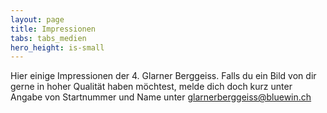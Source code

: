 ```yaml
---
layout: page
title: Impressionen
tabs: tabs_medien
hero_height: is-small
---
```


Hier einige Impressionen der 4. Glarner Berggeiss. Falls du ein Bild von dir gerne in hoher Qualität haben möchtest, melde dich doch kurz unter Angabe von Startnummer und Name unter 
<a href="mailto:glarnerberggeiss@bluewin.ch">glarnerberggeiss@bluewin.ch</a>


<script src="https://cdn.jsdelivr.net/npm/publicalbum@latest/embed-ui.min.js" async></script>
<div class="pa-gallery-player-widget" style="width:100%; height:480px; display:none;"
  data-link="https://photos.app.goo.gl/GRqeaA9UGnkoQATUA"
  data-title="Glarner Berggeiss 2023"
  data-description="111 new items added to shared album"
  data-delay="4">
  <object data="https://lh3.googleusercontent.com/pw/AIL4fc_91ifjreME_mAtoI8u__j8qefq29XTAVR3O04jN6T2xtExOv_Mc6lXjVTkoFq9_2inA4AmBp29V1-aOWZsrwfoJvfugmcwDWL30HOWt8npg_MK4Q=w1920-h1080"></object>
  <object data="https://lh3.googleusercontent.com/pw/AIL4fc_Ic_Gc3hWE_QQe_qJ1ZDTp1BRNTi7M9A8hbrgmSnmRpC46zx3DDbjn31NACn66eJKkRyLWnoleFl0XpIW-MKJXBX_-7wwAWV4sIFsAV0BeAWn5Kw=w1920-h1080"></object>
  <object data="https://lh3.googleusercontent.com/pw/AIL4fc8aCvAP-kwYJ-cGUvrKtQABp9Rl8BUFYBdV6WT_kO-DhVjKOx6diXDddcr_BOrJqNP_9KSXUw2zVJGMB5oOC-mvkBto88eySiujhZ1rcfZ64jjRbw=w1920-h1080"></object>
  <object data="https://lh3.googleusercontent.com/pw/AIL4fc9AAj3ilvl5t4HFxYLnstgCduoYzPuQcRF0eyei5UmQUlMcd574kd7EAI54pZ38aAfMN70FGXc0ZcpZh0QPz11P6G5SJPsJ4dl4uJcAArjcZAiHmg=w1920-h1080"></object>
  <object data="https://lh3.googleusercontent.com/pw/AIL4fc90zbgis1gdxtR8zmJ1KiDMKyveNI1cHq7DMNga0BYRDpqAHtxkPVUXdKY2N6iJRU7J8DyaDskjr4-q-xqq_pdgDaff33fpo40yHRbx-I-EPsk5dQ=w1920-h1080"></object>
  <object data="https://lh3.googleusercontent.com/pw/AIL4fc_uxBj8vm4UpTwzdnKz4ib9W_VfZUur2ib7mu0FimPfDHpeY6i1-83UrBTEnEidxxqIrc_-LkkNaPKDLGZvXvhkydnPsozY7KAapLY5mwRU5BxA3w=w1920-h1080"></object>
  <object data="https://lh3.googleusercontent.com/pw/AIL4fc8lnK45H9b9wlkBu4dwPQ5LvlHvsyGx_i9q_5YO5ShqB2OruSwIzFw7L-PxhBy0q0OQBo7Bc5gm1HzQT8zMQHXKhpkxuDCnGh9RiyOeFE3oGhKLpQ=w1920-h1080"></object>
  <object data="https://lh3.googleusercontent.com/pw/AIL4fc-rypYmJgWKy_US-DdxGlEpC_GbI9mIGWoW_7PlboIxbC9qg4BzliWcLrstMIrxdapz7nWwmoFfLmz9fSXEhMkvkY8QIOv5iQ55RyqIMc0lp-otEA=w1920-h1080"></object>
  <object data="https://lh3.googleusercontent.com/pw/AIL4fc8BZ8wc8XJWG4ZoDcdv58n0PNr-v6HgOg7-l6xLfRtLzYBY64oCEGMhF2FerbguwEFWJ76H8x-J0hyDfTXSpjQDYmS4SUgVAw9uU6u4eOWpQyQEhA=w1920-h1080"></object>
  <object data="https://lh3.googleusercontent.com/pw/AIL4fc-8P6vcW5yekrEJug_6l5qlv4-HKo_Dazf0yJwuM_eGOceX9BGzziGEDT6FUIINJEE2OL0zUqmcS_4iADXdUVj7FvWANRlYYhhm5gVkj7Pw_XobDA=w1920-h1080"></object>
  <object data="https://lh3.googleusercontent.com/pw/AIL4fc8w3cRIK1r4feV3Cssyh9Skl8m5UyU5QXuA_XogkMkX7I7t4vHmzkUf_jzqDcECaRG5Q5Y0zQDLRPbd5fFiwTvyk6LWUAvavbzw8fRRN_nlCyqacQ=w1920-h1080"></object>
  <object data="https://lh3.googleusercontent.com/pw/AIL4fc8qtnkzNUrDk_tNeoX1PKlFw_4kPEc1MVbl1yzsIAwDK0pst54Gs7jnHUEllZLY2V3qQssb6bEZb228YAc5Q37bLxU7ZaeGCPs9pr1i5-76GJFSrQ=w1920-h1080"></object>
  <object data="https://lh3.googleusercontent.com/pw/AIL4fc9LEW_VxpTKLnub5sJUqhs9W6OKi1rhM7qJK0Cscuzg7LQnvngqCYHOd3ed-kDePVcCHLx3hfvTJoX84ErY0JITePOFwP1NhGrHHemH-2Pn4L898A=w1920-h1080"></object>
  <object data="https://lh3.googleusercontent.com/pw/AIL4fc_keCFNEDEz8VaSv7D4JBXK_HYe5WnjXhE4Wz6xrNtaHBhsxtsLSGyNipS6KwSdOjsuP51ly9dgWAiQ30dpv3-62LHaktXK4QQ49f9Yhg368p3cKQ=w1920-h1080"></object>
  <object data="https://lh3.googleusercontent.com/pw/AIL4fc-RXti9Rx5ClPq9ky7wcBT-F1oEN_B-dVFWsROQlPyUjMCA7DrPzQwfNL0_CB3ONievaLJVX4-VztHIww0zARFT2WnDIKqRS0OfBJQmO81NkCFxvw=w1920-h1080"></object>
  <object data="https://lh3.googleusercontent.com/pw/AIL4fc-iVcyTCHXdLKUS_niXDogbFhPJ0E_2kL9zT6Y7Zl3I_Y_3QdipGi7viCY1Xv8rW_Tea1rBeEJ7btbv8sTK-OYY4t0MKEpkPaeA3ii--0DJ0opm2g=w1920-h1080"></object>
  <object data="https://lh3.googleusercontent.com/pw/AIL4fc-Xrk4eaNV3Ym2qeafUkp2fIRLQPQnDxILmrkc6fpFX1HksHzgTmhohN5-b-YpOIuYsSfHXTK4qGrb50y8hLKt1f3YW-GJ0PD0mL16RUpf7GzBZYQ=w1920-h1080"></object>
  <object data="https://lh3.googleusercontent.com/pw/AIL4fc-XsTkRZT7N0A_yCZL1e5xzqKDnentfO7CuBN-Ana-wmKWjg7BRMOOyYXEJF6GGPWBAMhfUpDI6Z8fRfyC528JChoxBNVu0qFqOO-mROF5Cr3Wo_g=w1920-h1080"></object>
  <object data="https://lh3.googleusercontent.com/pw/AIL4fc-1bHZqfN-DCiB874Zugjq7xTitjp7dl21ZVpdzCILGALV-MHp4rk5D7HgoVCGB9ausj2YcnoBI2I21sWXLujQgr3cJPNpoQEK5dqkF3VSPrUZHfQ=w1920-h1080"></object>
  <object data="https://lh3.googleusercontent.com/pw/AIL4fc-yv3vQ7yIjZCxjm9BY2WjKEfGbl7ELVDB0h5DV9zc9JOXaY4XED65jmJT7BjJFnZDL00KS-Ko-mC7As1J-jbkWTFlFfi8x19Vy2F3hqlPY-_4ddA=w1920-h1080"></object>
  <object data="https://lh3.googleusercontent.com/pw/AIL4fc8H_MBgh4eXCvlq8JU85RUDdx5aSMJnDnBNZnTxaRVeHbbgMNP_tj32r3yHGg6c0r-EHLng-zx5c4bH7qq4k1n0l6g0zZrzBJvQXx-HchHWOHNpCA=w1920-h1080"></object>
  <object data="https://lh3.googleusercontent.com/pw/AIL4fc_-ppMPiBDjZf-w7CmIKjBLVDOxbZIKDPaRtHR3PfLECXd5S7XU7BPbE_lNvzscoy00MFlCoEe78YqcERu4Yqx-sKuO6yJPEU6MwoIekbxFrAqHBw=w1920-h1080"></object>
  <object data="https://lh3.googleusercontent.com/pw/AIL4fc9FIcRJnyxjWN4Dx1sTZVKA5ciJcFvre22W-E5AQQ0I8JOEJiLBhvgc4IHIn8mDF9gMd5vEMeS0tz4kYWiXymZa8OFwb0sfgaY-Lwv6HKdZLgAv2w=w1920-h1080"></object>
  <object data="https://lh3.googleusercontent.com/pw/AIL4fc_hUpWzU0yy59RCWyYIDHLtdyGVlMupFH9sap3x64zQQ6oxlMbgcfKYrTE3qLRuqIc58WCXQwYVvz9VIGokc34StAT6DjrjYSryF4aPcxwqDojijw=w1920-h1080"></object>
  <object data="https://lh3.googleusercontent.com/pw/AIL4fc9km3eBqmZ-61URtesO_vqIyeLe36HAe-6wIWOFZ5OLzTV8fWnauSN3mTvyzNiTabSWuID03ER29msqm1duBCyQsF8Onb-nhm8SB1QZy6n54AVcbg=w1920-h1080"></object>
  <object data="https://lh3.googleusercontent.com/pw/AIL4fc9GIEC4BibGtMQcSxO4FurdJ2_nbsd8F6dK-tIZvCZfRDrN5fboPRtihpUNFApHJvdrraPbAnG7siaOSb7sDRAxH6OJPbYSXOOKTdTHZ54sg51LeQ=w1920-h1080"></object>
  <object data="https://lh3.googleusercontent.com/pw/AIL4fc_4jFmTlka3f2mO-71ChikPGhYdMAiiQEZWQM52EQrh0Mds235v9dsHMCzKUqIu88LudEe_SNOa2bhpkhUITQOkkP2hpBHKAHnHziGwr70dfLBMLw=w1920-h1080"></object>
  <object data="https://lh3.googleusercontent.com/pw/AIL4fc9GJdTIyqCrquqIkXifFqs-E0VoIS1ebgJ_w8TEe_jwzUIrKRSqXyi4QhxQNKKmriU56iMh-otisvybS8Ac9GBxXf63zGe2kaunOMb54x-kfn-Bew=w1920-h1080"></object>
  <object data="https://lh3.googleusercontent.com/pw/AIL4fc-2S8bWpd7SA-eeq02kYtO5v5x2GTBtrf1niTDMmkAvlHh5LRBpT6hYI8a6Xbls5OmTrz28dBDMK9k77JUjwz7QKjuoGcjAOdewFfyiLi4OYiFdXA=w1920-h1080"></object>
  <object data="https://lh3.googleusercontent.com/pw/AIL4fc9YYfd_Lr7eMzdDFBHG_ZvrHiY9HU7vMeSP3F2wBkcUkGjFosb3nM3rEKYsf3nE_RJmdQXMK9f9Cq003O7a9NBvuvs2AcSiv0gLuLQ2KXmf9Pr1sA=w1920-h1080"></object>
  <object data="https://lh3.googleusercontent.com/pw/AIL4fc8_huVrmECyyjXzcYVevZNCyzm0oYfCYitSsIrcMKNvuxm9Z7EYiuj0vGla0Kd2JGczRtHeWtycQafD3_AUBwx87AwziHRQn4Q0FXUL_fMzhPHBBA=w1920-h1080"></object>
  <object data="https://lh3.googleusercontent.com/pw/AIL4fc-dfctXFg69f3lATIE3RoT2xxqE66jLo_CflY6Ua-o6mT4vGdlTUzOzDPbkWwhjfq-c9PG3mMc3PczMrdekI_BLGu-NMJL7juOMIr5sHfAbex0AVw=w1920-h1080"></object>
  <object data="https://lh3.googleusercontent.com/pw/AIL4fc-21J5nh-ghbH_9jqjVndH6OMhHZ6FnHzi2BCJFVtaRGArOKaftUbRoHJ_j2TJWIodMjK-8NqVxhDP0Ui8V76-W2j4evYzQPtC4iO9hkwUDD4778w=w1920-h1080"></object>
  <object data="https://lh3.googleusercontent.com/pw/AIL4fc8EehPIHQjBqnlkM6QSb4bek257dkLVVm-gjVeY7zzyFPXCb6CuIIxdnTUZwD8x6ccA3l0FecsKZaaUdsNQe1Gu-ymkyVVEDPznnk5okSpBKR-kHQ=w1920-h1080"></object>
  <object data="https://lh3.googleusercontent.com/pw/AIL4fc-cdVC-esE5opThD4o7gro-rnqzWyC1BlKYSdh5Fhr75wC2oz8AO7yHKI4hn30yO1ak5eaabW5jeZl9Y0kAUbY2-tpA9VgWpbvguJhMT6L2MkT4GQ=w1920-h1080"></object>
  <object data="https://lh3.googleusercontent.com/pw/AIL4fc_6kho0ZEWhjTdz3XhURPKHZ97kSESFa8kAbIIOqw3ysAflRc8uMBtG_2OAVyJFm8LPVkISXXXwA55TJ9si6zQj4_rvu-PFC4QsdB3GOc2cXvxpxw=w1920-h1080"></object>
  <object data="https://lh3.googleusercontent.com/pw/AIL4fc8YEr2kGvO0WAAWwhX51IZ7hQbvd5FKKLR2i7391-ld7-M1r8G0fi5d7mifRY2RbaLgtD5ijBmwN9WkQv61QMWKhmv4QW7-ySo6Y5NKnVkAWp9MPA=w1920-h1080"></object>
  <object data="https://lh3.googleusercontent.com/pw/AIL4fc9wqMuZxDFrMdsg7XUB9_Wbs2grJYV5-HkcWqPt3FZKdRyk79kyoAtZ57QY4_D1sZIX1X2R8SCtsk9Vl9aXjCaGyY0crcAU_dqRNwttKCVtte25uA=w1920-h1080"></object>
  <object data="https://lh3.googleusercontent.com/pw/AIL4fc_2RXmcCwlZjtIhkI3jCYn6bOaqXXJcUVVSkI8Iw5Qn_RbT6E-KQT2akNOLvPYQU1qOx_UetThwgsClQ4mseSUmwcYwyPwlXLkf2lMnqrwPEFOMZQ=w1920-h1080"></object>
  <object data="https://lh3.googleusercontent.com/pw/AIL4fc_ewHfjy2nfQYZbAl5Eh3GFbK2Kxkd6mBgeKoZpqvBUJZ0fIVBYbDwJ7te0ydQ_2FhSeIczFs6J3cPyD1c_gFEuA_KWC_E3t2SDk-sp8GLdw8wgoQ=w1920-h1080"></object>
  <object data="https://lh3.googleusercontent.com/pw/AIL4fc8EcmiSFfIj8p5UzoxZ17LvU8LyDKE2kVKgQBdoI4oUBE00nR9kPX36dB_zfPAWHQqHt6KokNLDBarYqRZKPUfiIYT7U-fDzyHGzuPB_jT-D52w5Q=w1920-h1080"></object>
  <object data="https://lh3.googleusercontent.com/pw/AIL4fc90aEFS1wHCEiSIEtL4PSC1DtvmmLY4yzrJfW1MvHSt9KdCtSqaTDKrblbiebl9wbpiHNtL6z9jiQr8a6-7AaXiZu_H2hLHIwgq4PKzic2pu2TYYA=w1920-h1080"></object>
  <object data="https://lh3.googleusercontent.com/pw/AIL4fc-8Pf30mKOn8jp1tDPU_Q8RZcrkeL_BcMzz5DhWVA1bvBssaADYNtK5BvYMq-NopUMhVOUQihz59_iF3QmdpDQf6e6oNoEbYPrbafPk2KLxyoo7YA=w1920-h1080"></object>
  <object data="https://lh3.googleusercontent.com/pw/AIL4fc_5D03s5yPqGTOxXtrhmmfxqAsqAqlkXqS8VDT8N1oQilUdvLTiUuATTRe2ZODiPdT4pcWUbm-JdHbA0c4gUDqp45tLxUJJz2QdLyCk1xva0pgCAw=w1920-h1080"></object>
  <object data="https://lh3.googleusercontent.com/pw/AIL4fc9iMGLn9mR6WSvqk18uV1wLlIyrK2NOWY3NqD5relYG_0emEJLj6t_wnN1O0qzzbaoVRf1zmdf5VPzEyEgtmUl2RV6Un0oOkbv1VfUBa2cto91D3w=w1920-h1080"></object>
  <object data="https://lh3.googleusercontent.com/pw/AIL4fc-tqZO0DJGT49UiIqpvDivCxLeRZXTOIXzAwnPz6TcpWnx08T0PG4SIJX5R_YNPhEGfRh-3QyVJFIKQNNtPwcusvJ0hwUcwhQ3Ui2NzTKo_89gAaA=w1920-h1080"></object>
  <object data="https://lh3.googleusercontent.com/pw/AIL4fc-udl1jv0uJM4cl44sVf4nVqPNfSA20Uf-8J_jjgqnYUufKhUd2o389HRVo3xGmrWn93DTvnaGKJexeH_hjjnZiHiL-4jJdMJU-ugC08mXf4zbFhg=w1920-h1080"></object>
  <object data="https://lh3.googleusercontent.com/pw/AIL4fc-V_Wh5MF_uToV67X5urDgp3PExN-0YBHbkKbPNMy3dpxMw8kA5THTMRbS2BMxZf8geXsQTTiQmogfvwbBZmnx0GFbniDj6GDQsoq-3v020BBroeQ=w1920-h1080"></object>
  <object data="https://lh3.googleusercontent.com/pw/AIL4fc_9u1TACGCylNzdWWQFrZWGAWlWGTHwt4r7jo4RCDjcdnJ2AgbttjlEF5fmmUq6PFF6g5WjtLGD5M7DKvdrOsbFyh3gwLJt5fIgThGjTS1JUq4TrA=w1920-h1080"></object>
  <object data="https://lh3.googleusercontent.com/pw/AIL4fc_jlRqYlYtXeJknoOf6DBmViNxHclJ1QPjsChBfHBZfbQl784a39B_36lUqS-YJLWPVcWomLIeRc-qh1Ldw2qejtMa4P-QWCGmBFbmRiMHat6luzQ=w1920-h1080"></object>
  <object data="https://lh3.googleusercontent.com/pw/AIL4fc9-W7agasAy9ahX2eynEZUFy12VSw_aO-HL_mMWehjJ8iZ0xs7B5cMcTghvOXvDhvShGv0vE-nVmQ9P8lTlJ4XQtTTbIQgLyolBHHXmgKSjwXFDuw=w1920-h1080"></object>
  <object data="https://lh3.googleusercontent.com/pw/AIL4fc-mJhb7IXgONlVANiEj6HTTZIuBfOufWyN8fEAttOHUJ1SHfNJCAsV67vpfl3-zVDCAAl9HXIMwstBIhsu4eVQvOPn-fnzuRcmJhL95YzkL-kD8xg=w1920-h1080"></object>
  <object data="https://lh3.googleusercontent.com/pw/AIL4fc8LCopPr3GZqNJ0nqGw2B3JtRui7PlD9HWESY4AwXyqYqrJDc6kvfFIMEszAok0-Mh9VubONWp4gNyZDcda40UC0X25AJh0YaK8cpi2-hX9ypuIbg=w1920-h1080"></object>
  <object data="https://lh3.googleusercontent.com/pw/AIL4fc-Nk60SuI5AigulTjO1w0BUC-PA2rALj4u2R8Wrij-bEtLBMuEnt_M4OdwnSXVIA-PM6la_d3EYf3vVw1L6sDiHGxo8YfxiVj9_2a6Mn50vRWsIeg=w1920-h1080"></object>
  <object data="https://lh3.googleusercontent.com/pw/AIL4fc9J3kJ-NsX7lIQypWcGTvcw6Vwr8DgShB42Xqup1ps8mSXz03_WnfxJKlVZd32k43r8CeKO-TIpglSyfZCCLdXb9CxszbHjBmUbDSsE--tS0ENiqA=w1920-h1080"></object>
  <object data="https://lh3.googleusercontent.com/pw/AIL4fc-h4t9XKm0iSxKzlbdFvBs5WyOYCEvFz0t_tYjJTYa4bahSCuBXrJajhUx1rNw6fhJgNhZnT0M59nP59tY7ew35kVoY8yKQP5G6GEN9p--GtVfDWQ=w1920-h1080"></object>
  <object data="https://lh3.googleusercontent.com/pw/AIL4fc9fu03VlqDL1EBL9KN2L6P-blI3YARM2vSX9F6VoBZW8Lf2K2pTAhABF8eCIC6YtVXAu6Jf7rIU7XEUyS87_N-Lu5CoG15q7MAZL5v5g3hgA5InAg=w1920-h1080"></object>
  <object data="https://lh3.googleusercontent.com/pw/AIL4fc_5Nhc5XTkDJz67Mug6Y3PDOI7jUyKM8ENEH9pVVF_J9byHbqX8JXcw4vN3l2J41mU1mlSM25Lnjaj08u3L8g_2at99jkBIj5sveMQR04vgnfi7gg=w1920-h1080"></object>
  <object data="https://lh3.googleusercontent.com/pw/AIL4fc_gFQK_sQ_S1YAle8zgnpoXhPZcaTBAu72s2pLALMKGBe1vsdiyYwAdFqCEEu8kiS6nKfV2os92wAVTY2k7EuYuHm62EDWeJ3ejf9ta48bS6z6gLA=w1920-h1080"></object>
  <object data="https://lh3.googleusercontent.com/pw/AIL4fc_7A_KKWqU1THaDAxOeYn_ewD2HmS2bbX3ioRDJTmQ1LDhVS-Toz_K5XEXhriZuuoETRPS-vt60-lLhK0ecfZOluy6uXdcFCeXku-QQKhmQRFyDAA=w1920-h1080"></object>
  <object data="https://lh3.googleusercontent.com/pw/AIL4fc9A94lV6rcmHmiaUx2Uv6T3j4KAgzN7Qu2ZFtAZ265zQuxeIJ4PMXMTErVyilI0QQs_u5GZtU8H2hj6vopKLSiPuiNWd9Ajlf4zXIe-ABCaIfD1lg=w1920-h1080"></object>
  <object data="https://lh3.googleusercontent.com/pw/AIL4fc-SGN537idecmDXOy8_tPU6hr5hTk2vt-ACxOjJ_yuave1rCyrYOiR581hFSas--9QcKINRQb1EnE4sZbMHDP290AuSTr8J4Jwup3j3VPBMRax0Jg=w1920-h1080"></object>
  <object data="https://lh3.googleusercontent.com/pw/AIL4fc8EBrWlKoICznwGBPErLEcRAH1lfqAC4b5a9BABE3h8PwkIkF1TnLTRJrM1NBigIAlgwqR9cF84Jeu5ZTSygddF7b2OSvS4e8L0GwD200keTEBNtQ=w1920-h1080"></object>
  <object data="https://lh3.googleusercontent.com/pw/AIL4fc-wmDW6k_n1-wc_wuJJQWfrr8ynAXT8Xb2YULvqj_d0-7iWmzRfhnwfL4IDM_q5wUFO7FxkGtCnj5shBH3lKgKadfVn5Z2Ofx-DMoupudgyfjzRoA=w1920-h1080"></object>
  <object data="https://lh3.googleusercontent.com/pw/AIL4fc8nRzT-RG7GI4fnwTFepMIbpcK9Yn-IBAxqE9QwQO42opAcJXBQTkgq4TvIloKMW3O8-x2C7_XDDohLem9AH7OpmI1gdVNJ2O9a4q3xti66xt9Hdw=w1920-h1080"></object>
  <object data="https://lh3.googleusercontent.com/pw/AIL4fc8aJvOboA2Qs808fXiTvMu-v6yWCWgom9wSynH-RRjHuCj1MQ_zCU--FdH-FOzkWGm4oPr98D2OClv6jGDi5s06z-hS5yxlP02FVgUUI9L-IZ_8Qg=w1920-h1080"></object>
  <object data="https://lh3.googleusercontent.com/pw/AIL4fc8323jXA9Un0QeicPGaHMbL3CShsOzIfBAoCS-dyHMr4Xf7NPlNEXnxDHP3GcJOShIOkWNBN6cedGX0CH5hmCmOx-xzlEjd3u4bod7DysNHHyjstg=w1920-h1080"></object>
  <object data="https://lh3.googleusercontent.com/pw/AIL4fc8LmVEAE8fI-Le9AKAR2H3gEQHHZBmVd8szLbKFs451oZcuFv-eU6CVNzZJ-DRh1p4lpJJfi4ekMBDfwJVPNfQdoPeAang_ALaqLPIwQULrs6k97w=w1920-h1080"></object>
  <object data="https://lh3.googleusercontent.com/pw/AIL4fc-oPjBzgHc6Vp_Y6nRfamfochMqRmDtTyvHb7jJPVBsAqqTCGaTMLUpnh7lL3m4sWZ9W5AuxqV4o6cVKfS1s4ZtikKSn0j18JDo5o2p_zHv6Qihxw=w1920-h1080"></object>
  <object data="https://lh3.googleusercontent.com/pw/AIL4fc9xTa3-T9LRtcKHrfZe6eY4JYqt7H_P5Yk56Ily2FTEEO6zSH0mZn6ajQP2L7878U-mvbL94Fca_sy2Mzf-H6unwP3hAWwJAnnaXeSr5h4SiLpHPQ=w1920-h1080"></object>
  <object data="https://lh3.googleusercontent.com/pw/AIL4fc9kRZuEgaA44m62F96LI7XiHs2QOVZ7lK-i4GwRZMKKYSFFFmyaXkCksJJlktGjDruGP-4WthSSbWSc5J23NLi4mtNpyIIUcR2cRuENulLo_6FwdQ=w1920-h1080"></object>
  <object data="https://lh3.googleusercontent.com/pw/AIL4fc-mc3LUhTQ--qll53OZVPoQPxzqNCe56YFDW8sJPumyfBt-jpU6nWDW5axz7bps8VFmHtKmCYEdMI-GkDmfLkmRRWj8UkSgaOhlJuJE5X5-l4Vwmg=w1920-h1080"></object>
  <object data="https://lh3.googleusercontent.com/pw/AIL4fc9TRtrZ9waHT8_hMFcxwCVFBIvBeYOW8D4LogcUNQrOgA7GGO5_884u4yqYjWQSK9u_-olKp1C0PAuJDZUNsM1aXalePlVmiuCqZJgNzf6YBPFEgA=w1920-h1080"></object>
  <object data="https://lh3.googleusercontent.com/pw/AIL4fc9xp6ynWcR4n5a7FnYKUjRphcQNP8Mn3GgDXUkpAw7g-Pgp5EVD56-aaAQM-SalmoEOcZ6_kvxxrcHEX8iL5vT1snpHTPrlxZevrExYRsQq_iGOQA=w1920-h1080"></object>
  <object data="https://lh3.googleusercontent.com/pw/AIL4fc-4zRkK_BKm8drY66aDa9603tMk0ZRRRgvQ0GwXE4crBuxq4gz9pByWWZfhDS0oOQk70yY4zAyuF0oj1Tyh_rbRCZzFzTcK-71Xeh24Au7itSiIAQ=w1920-h1080"></object>
  <object data="https://lh3.googleusercontent.com/pw/AIL4fc8lF5d2KIPLWXQzJNQjC8P2H0HlJQwMzla3kn-6fIbRLWAdN2FbtFWhgqAWyogMEaPNG3CI2IFruG_6G-e8CFuAZU-6NlCftyN-0lI2Ur4ttRW7YA=w1920-h1080"></object>
  <object data="https://lh3.googleusercontent.com/pw/AIL4fc9dgHu8cd0ki8KaZQa42TWO0t8Uo8AnUPtsilegroBwzsCLe71ucIBGnmqeAso90I1tITqQmUCWFZDDz1NlCraWPdiW-9pDdHT2XkGrh9h6H8cpYg=w1920-h1080"></object>
  <object data="https://lh3.googleusercontent.com/pw/AIL4fc8Caqb7lkz6m-Urzul-szRoIy56M0fPhYXKXsbJskFHbrf2EUQ8DUvutBFwkKJHN8DtJtA-hcTgq1XFjwFTbr-jBGakTdNl6kHCyf0FQWTB-XUOfw=w1920-h1080"></object>
  <object data="https://lh3.googleusercontent.com/pw/AIL4fc9SyPw2MSoWAGdR46T74oOk5Gp1aFmW9TJYrHUdu7JlOd4MEovNbgyAddtxCqP-PoCmyf_Mpkc_DKu42cdG2f88YUthQgVs0Sl0rLBx3Lz-7Y3MVQ=w1920-h1080"></object>
  <object data="https://lh3.googleusercontent.com/pw/AIL4fc9ogmPdRl-GBFNqeig8Pua5n10uC78ZKV0BY7dUC5_l_gvd-jKNAkBkNyVzUksYe-aZIleSCVruZqpxs1vvRfbR_BkiW1GZtLfglFd6qUN-iryRYQ=w1920-h1080"></object>
  <object data="https://lh3.googleusercontent.com/pw/AIL4fc8-iYxHvonIZIagN-EOEqKMAvqx5rALaA2k2ZL50b2lZJg_guCDHGg6z8YpswjJuNYNF76byZXGun9m5b1X0HE_QPQ_1tBu7rd-thGnRzT55LFLCA=w1920-h1080"></object>
  <object data="https://lh3.googleusercontent.com/pw/AIL4fc_rG87gV-B4MvzzpgAQsHrrMUbSFfRWwZoaTao220Volw8_cL9bXVcC8x1iL8zjitPaTqgpnKObwE0rMue-gtlaX7DUocWoyEbjHXOxoMTXaH574Q=w1920-h1080"></object>
  <object data="https://lh3.googleusercontent.com/pw/AIL4fc_FEdp301V0UMriM279-YiupbE5fC-kz7QvOcbQLMZZ2q4KY6FD-2l7g4u84j3ENvPeuisP-6uSNQ-odAbpgE0zji4MKYrTgP8KBO3tK19WgfnQ4g=w1920-h1080"></object>
  <object data="https://lh3.googleusercontent.com/pw/AIL4fc80F34YoWV1JnNgNg6wJoK2aqEG6cQ0d4AAescL23fyZRgvj3tNPX1AFPYAuMDLFYAU9O-tunpFdRamzJl7cnzlurgXXxvrPGc_aJMemi9X-loofQ=w1920-h1080"></object>
  <object data="https://lh3.googleusercontent.com/pw/AIL4fc8FWV9BPL0M1JupGEa9Wfm7NbmDkH8-z25INS4oBZTx4dD5JUPxvYaqgTKQvrb5e2hJsZK0iP24rTqO_uCQTd1GxvFf4h-Bj542VQgvFfN8Pv8IsQ=w1920-h1080"></object>
  <object data="https://lh3.googleusercontent.com/pw/AIL4fc_zkdgB6yfetNncX9nc3ZQFpGBnoLiCjnOi58h8eF_OOMlc23r3iGoT2o9QMKU5TOPKrq5-AgHq3eM1lMEusiGLrwxWIj44D1sCtotHCzAUD-Vsrg=w1920-h1080"></object>
  <object data="https://lh3.googleusercontent.com/pw/AIL4fc8jNflZmAzisL73E-EcFa_FNEaRAE-hxz1Se4plO5Qu_CfGlfqeNFL3uBmMd4i9o_TbUIuo1lVyaCuhnyoqF4YHzNdkdytoBv7rdQvZOnduZ_VqKw=w1920-h1080"></object>
  <object data="https://lh3.googleusercontent.com/pw/AIL4fc-D_gti1uC25diwZCMKqUgswpyqcCJZVlajF_WDn9SkQ-6A7aU10IlG9LLO6tK4URaXFA6lqpdJH2KJ1eQBkirPSotiOsvO9dym52zIfRJaQQcLLw=w1920-h1080"></object>
  <object data="https://lh3.googleusercontent.com/pw/AIL4fc8zQeh-ciGkG-BDXdvPruJObYwo3YgIke0PzW2Ucs6vz6o112F8fWwBps65vmfWmfoOb6MQj2ghgNMvQqu-lLepY8WRXhl_SfQ5kWoBv8JC9FKQ5w=w1920-h1080"></object>
  <object data="https://lh3.googleusercontent.com/pw/AIL4fc_TAZ27XW_OTwzoYoAO3e80udbrVw0BM8KBXe3jN15__BFOh6-3W-ikthR6otaxlkgBGsWLVmHnFNcjFoHXlvhQaxqcrEdCi6VuIHwWM4e6pRQfoQ=w1920-h1080"></object>
  <object data="https://lh3.googleusercontent.com/pw/AIL4fc95BzG-AyMwnQsUdm_ljJktuUM8lfDOb9dmcRawfItlW3VMJ3blTnOJD36654irgijLPICi33Dh7bIosD24Y1qTjU_nFXyd7-0oKwpIQW-Q6t1ipA=w1920-h1080"></object>
  <object data="https://lh3.googleusercontent.com/pw/AIL4fc-AZs97yUdqNlRyXsH2z9-aU-F21PqLm0B16VV8nkSlEbS3l7iKwoAhZW_WX4n_0wrsQGjEGiZKWJ16Ixy7x5GCOvcuPIJWlH3X402ks30M6DFpXA=w1920-h1080"></object>
  <object data="https://lh3.googleusercontent.com/pw/AIL4fc8WyCaHJkccnBCs_OlNmbHw8bs1X7iIDRYOXsGql8JOfCy6jofo8vQ5Jg1Rlt0t_xsKSKAI08bNm2YbV6uNuT6hJlxeZJlTOc-3bPm73JwdFO3X-g=w1920-h1080"></object>
  <object data="https://lh3.googleusercontent.com/pw/AIL4fc8qq9kO6FQI1ytVvhkYpv7QGLow8Xwq1bqf1hl9-jpyTJBNvcUJcqyBY89BR-adtR9icpnTn_wG_s0X3KSFPm_9CFwNLYHIfBIrmnHM2VbSnbAvSA=w1920-h1080"></object>
  <object data="https://lh3.googleusercontent.com/pw/AIL4fc8SeGkutah1-Tz7Yk8N07KM5Gz5WBofpOnbcdWLRJBSvXAOrW8_5kBP9nq_hdEVIwf1a7zhdwRTtVdXGtqaR0LQv8d3fnptLN0zGSQRN2F-RbZslA=w1920-h1080"></object>
  <object data="https://lh3.googleusercontent.com/pw/AIL4fc8WZ8gQn8BCzb9mMNc0aO8OjF9LrLszcAiM3UeoOo3Jv019Dzw3xBiqRV58pQlE7DcgLvBo2OKTUPXXrDcBNpA8NCbZCA-oR6OkkC8lX7rBvVhYCQ=w1920-h1080"></object>
  <object data="https://lh3.googleusercontent.com/pw/AIL4fc9hov5N6aygQvhyYNAH7XtEbhBu5EgGFtJ4KGpOBAimitcuSeurifx5Q0FwkqZmNJemqLN4nwIdDxMeQ2PsVEWcUVkNd02jDjddUfmeYUZ8V2kJSQ=w1920-h1080"></object>
  <object data="https://lh3.googleusercontent.com/pw/AIL4fc8BL3QqDYupYnv93VghlPnK-VRS1NO0YoyhP_gx5VVYTMh0K5Jp6qWRgm4SZ9kjvIqvBdywzETSer0MkERHOl7iu_07AotM2lVSuw2HDDrn8GAi0A=w1920-h1080"></object>
  <object data="https://lh3.googleusercontent.com/pw/AIL4fc8OATn_2x7Pwv_A3qpKSz6b6RMbc-r2YFKd70VHm8q2ZDpXyTokc5CnokWJsBToNQjJbI2V5RL7eK_va_LXTb1JbzjmsT4V4k7dfA98naEk78tBqQ=w1920-h1080"></object>
  <object data="https://lh3.googleusercontent.com/pw/AIL4fc9Hlwo2hirQfz9h56cB2S6PttvY900f9gWnfXziVC6u14Kw5P6e6tIr5L9IcZ7FnmLpMZIsCeYcblKt8t3fMLEV_3RUNvRKUslt2j4uJiwwhm33GA=w1920-h1080"></object>
  <object data="https://lh3.googleusercontent.com/pw/AIL4fc-wC5hH_Np9X0D_t3QZsLgnd5p6VvLo3e_xd4E7Csr5AH3TLBVYF_eixlCQ1zxqFEr8_R044fKKig5L0ROQQyYiau5Jwz-xx0tnfqMou_jE3uNwZA=w1920-h1080"></object>
  <object data="https://lh3.googleusercontent.com/pw/AIL4fc-4jyS-19701z5AHzz32KILlOW5Vd25LVkqUP_9mNOQWctol-yhHsatLFoCk2B9PcAKrWSaFoPgYpo2-WFIWgnr33MXdfZCAZo57OxhrLQ8WDenGQ=w1920-h1080"></object>
  <object data="https://lh3.googleusercontent.com/pw/AIL4fc_GZ7_9KVRWNPc9NzU64ns1A8mzIHKuPTg1X4ozI-var6st1mZGDf2FQHCg-CFPdT2ktkzkCrVgsrpUS_irPQhoNR_VIzUBmj_wWh2hXM5JU0oKeg=w1920-h1080"></object>
  <object data="https://lh3.googleusercontent.com/pw/AIL4fc8fZtNTs3J-n_sSCDgTAlOYdbiJjNNergySbdRKta4Ru1lgoihlsRABCUXhApmo6mLQx5q1fI6CBvGCX05utzLZ_jn_xx0Qm0iZ0AXOSZvBIM2NCA=w1920-h1080"></object>
  <object data="https://lh3.googleusercontent.com/pw/AIL4fc-jesJXo0DLLwWbb8u1EPuMn4ZBmgiFB2tz1cNCpRBSwFTBZ1RWMBax9PBLNLoFVJ1eGA4V-xhV38Pu7CqMWZg-pMxWmlhq2BmTn1YLi_MUOPLIWw=w1920-h1080"></object>
  <object data="https://lh3.googleusercontent.com/pw/AIL4fc_zIZ2k_nlXAzDu0FvHr29EELFXsta2DEWYC8tnFsPHH0hyA_Xfv4XaUDeTdItqBFnytshCHM1bq00FmfgyPVZNzxMM5JujPuINRIT3VR8F_0jlww=w1920-h1080"></object>
  <object data="https://lh3.googleusercontent.com/pw/AIL4fc8KL45St2pu29ylgDXIzRjVC5VvpzBLWA5TOEv6_jSpkFbH7Pf2Icd2iSzpwIdvGrlZgXWrl5CKa_PNONi3UhdK0VV_lCfEmTqWHA8vLxSkm8UTpw=w1920-h1080"></object>
  <object data="https://lh3.googleusercontent.com/pw/AIL4fc8QwQafQ7T2PZA4zk-VA_RRbAqWN2iuik6zaSP32lrQknViswZEiJ-PSigJ9ZbsalmSOjoaDo5VLPvcUzy6_bzPP2PNZeyqGF16ppGBRY_05e3A2A=w1920-h1080"></object>
  <object data="https://lh3.googleusercontent.com/pw/AIL4fc-7HN_JgHXr9NQp_8BKWNeh3FWX4CXoJIdz3dtppmtsyOP73QVe6sAW--IRqGWsMeZ1STrzsTTDIKQFPJMDN0X4SBqadWJkCWrmXctY51yJHAgw1g=w1920-h1080"></object>
  <object data="https://lh3.googleusercontent.com/pw/AIL4fc-4w_E1Ox6DD50pVF5Zz_KD-7DypmDO-0TDKpgG8VBMeJu7tvqVbRwnbpi17KxEuC_pKS3Dl85EkEvTeDWRQ6U5ufR2gDTtlR4gYEqkQJhUQo2vag=w1920-h1080"></object>
  <object data="https://lh3.googleusercontent.com/pw/AIL4fc9aIHVB3MoqqJwDXP-xzq7CneM7uAS3f14S9SuKqSiJKatIayqKmODDcNQj0hb2CyQAXxlbwkNbJQI83iI78-J0eShJIHG70vj77HfSaP0zOTyagg=w1920-h1080"></object>
</div>


